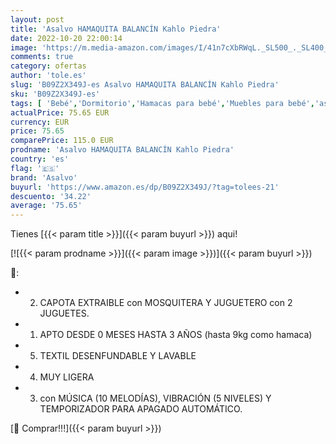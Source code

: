 ```yaml
---
layout: post
title: 'Asalvo HAMAQUITA BALANCÍN Kahlo Piedra'
date: 2022-10-20 22:00:14
image: 'https://m.media-amazon.com/images/I/41n7cXbRWqL._SL500_._SL400_.jpg'
comments: true
category: ofertas
author: 'tole.es'
slug: 'B09Z2X349J-es Asalvo HAMAQUITA BALANCÍN Kahlo Piedra'
sku: 'B09Z2X349J-es'
tags: [ 'Bebé','Dormitorio','Hamacas para bebé','Muebles para bebé','asalvo','🇪🇸', ]
actualPrice: 75.65 EUR
currency: EUR
price: 75.65
comparePrice: 115.0 EUR
prodname: 'Asalvo HAMAQUITA BALANCÍN Kahlo Piedra'
country: 'es'
flag: '🇪🇸'
brand: 'Asalvo'
buyurl: 'https://www.amazon.es/dp/B09Z2X349J/?tag=tolees-21'
descuento: '34.22'
average: '75.65'
---
```


Tienes [{{< param title >}}]({{< param buyurl >}}) aqui!

[![{{< param prodname >}}]({{< param image >}})]({{< param buyurl >}})

🔎:

- 2. CAPOTA EXTRAIBLE con MOSQUITERA Y JUGUETERO con 2 JUGUETES.
- 1. APTO DESDE 0 MESES HASTA 3 AÑOS (hasta 9kg como hamaca)
- 5. TEXTIL DESENFUNDABLE Y LAVABLE
- 4. MUY LIGERA
- 3. con MÚSICA (10 MELODÍAS), VIBRACIÓN (5 NIVELES) Y TEMPORIZADOR PARA APAGADO AUTOMÁTICO.

[🛒 Comprar!!!]({{< param buyurl >}})
